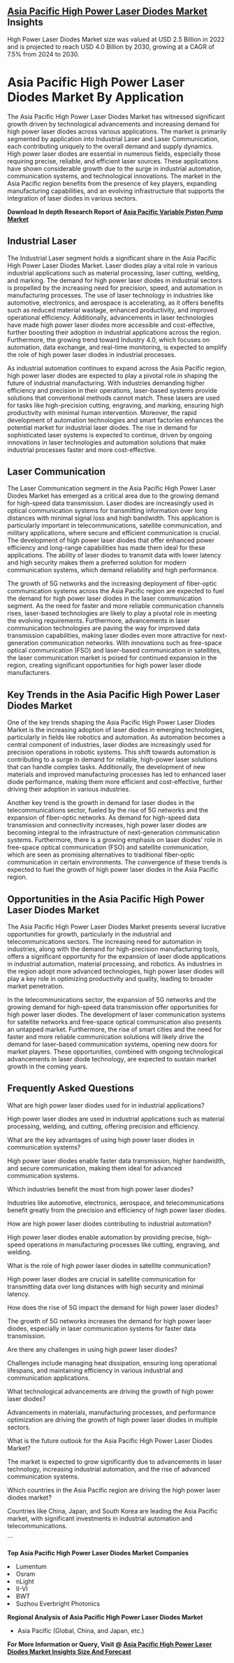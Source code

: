 <h2><a href="https://www.verifiedmarketreports.com/download-sample/?rid=512610&amp;utm_source=Github-Feb&amp;utm_medium=219" target="_blank">Asia Pacific High Power Laser Diodes Market</a> Insights</h2><p>High Power Laser Diodes Market size was valued at USD 2.5 Billion in 2022 and is projected to reach USD 4.0 Billion by 2030, growing at a CAGR of 7.5% from 2024 to 2030.</p><p><h1>Asia Pacific High Power Laser Diodes Market By Application</h1> <p>The Asia Pacific High Power Laser Diodes Market has witnessed significant growth driven by technological advancements and increasing demand for high power laser diodes across various applications. The market is primarily segmented by application into Industrial Laser and Laser Communication, each contributing uniquely to the overall demand and supply dynamics. High power laser diodes are essential in numerous fields, especially those requiring precise, reliable, and efficient laser sources. These applications have shown considerable growth due to the surge in industrial automation, communication systems, and technological innovations. The market in the Asia Pacific region benefits from the presence of key players, expanding manufacturing capabilities, and an evolving infrastructure that supports the integration of laser diodes in various sectors. <p><p><strong>Download In depth Research Report of <a href="https://www.verifiedmarketreports.com/download-sample/?rid=236118&amp;utm_source=Pulse-Dec&amp;utm_medium=219" target="_blank">Asia Pacific Variable Piston Pump Market</a></strong></p></p> <h2>Industrial Laser</h2> <p>The Industrial Laser segment holds a significant share in the Asia Pacific High Power Laser Diodes Market. Laser diodes play a vital role in various industrial applications such as material processing, laser cutting, welding, and marking. The demand for high power laser diodes in industrial sectors is propelled by the increasing need for precision, speed, and automation in manufacturing processes. The use of laser technology in industries like automotive, electronics, and aerospace is accelerating, as it offers benefits such as reduced material wastage, enhanced productivity, and improved operational efficiency. Additionally, advancements in laser technologies have made high power laser diodes more accessible and cost-effective, further boosting their adoption in industrial applications across the region. Furthermore, the growing trend toward Industry 4.0, which focuses on automation, data exchange, and real-time monitoring, is expected to amplify the role of high power laser diodes in industrial processes.</p> <p>As industrial automation continues to expand across the Asia Pacific region, high power laser diodes are expected to play a pivotal role in shaping the future of industrial manufacturing. With industries demanding higher efficiency and precision in their operations, laser-based systems provide solutions that conventional methods cannot match. These lasers are used for tasks like high-precision cutting, engraving, and marking, ensuring high productivity with minimal human intervention. Moreover, the rapid development of automation technologies and smart factories enhances the potential market for industrial laser diodes. The rise in demand for sophisticated laser systems is expected to continue, driven by ongoing innovations in laser technologies and automation solutions that make industrial processes faster and more cost-effective.</p> <h2>Laser Communication</h2> <p>The Laser Communication segment in the Asia Pacific High Power Laser Diodes Market has emerged as a critical area due to the growing demand for high-speed data transmission. Laser diodes are increasingly used in optical communication systems for transmitting information over long distances with minimal signal loss and high bandwidth. This application is particularly important in telecommunications, satellite communication, and military applications, where secure and efficient communication is crucial. The development of high power laser diodes that offer enhanced power efficiency and long-range capabilities has made them ideal for these applications. The ability of laser diodes to transmit data with lower latency and high security makes them a preferred solution for modern communication systems, which demand reliability and high performance.</p> <p>The growth of 5G networks and the increasing deployment of fiber-optic communication systems across the Asia Pacific region are expected to fuel the demand for high power laser diodes in the laser communication segment. As the need for faster and more reliable communication channels rises, laser-based technologies are likely to play a pivotal role in meeting the evolving requirements. Furthermore, advancements in laser communication technologies are paving the way for improved data transmission capabilities, making laser diodes even more attractive for next-generation communication networks. With innovations such as free-space optical communication (FSO) and laser-based communication in satellites, the laser communication market is poised for continued expansion in the region, creating significant opportunities for high power laser diode manufacturers.</p> <h2>Key Trends in the Asia Pacific High Power Laser Diodes Market</h2> <p>One of the key trends shaping the Asia Pacific High Power Laser Diodes Market is the increasing adoption of laser diodes in emerging technologies, particularly in fields like robotics and automation. As automation becomes a central component of industries, laser diodes are increasingly used for precision operations in robotic systems. This shift towards automation is contributing to a surge in demand for reliable, high-power laser solutions that can handle complex tasks. Additionally, the development of new materials and improved manufacturing processes has led to enhanced laser diode performance, making them more efficient and cost-effective, further driving their adoption in various industries.</p> <p>Another key trend is the growth in demand for laser diodes in the telecommunications sector, fueled by the rise of 5G networks and the expansion of fiber-optic networks. As demand for high-speed data transmission and connectivity increases, high power laser diodes are becoming integral to the infrastructure of next-generation communication systems. Furthermore, there is a growing emphasis on laser diodes' role in free-space optical communication (FSO) and satellite communication, which are seen as promising alternatives to traditional fiber-optic communication in certain environments. The convergence of these trends is expected to fuel the growth of high power laser diodes in the Asia Pacific region.</p> <h2>Opportunities in the Asia Pacific High Power Laser Diodes Market</h2> <p>The Asia Pacific High Power Laser Diodes Market presents several lucrative opportunities for growth, particularly in the industrial and telecommunications sectors. The increasing need for automation in industries, along with the demand for high-precision manufacturing tools, offers a significant opportunity for the expansion of laser diode applications in industrial automation, material processing, and robotics. As industries in the region adopt more advanced technologies, high power laser diodes will play a key role in optimizing productivity and quality, leading to broader market penetration.</p> <p>In the telecommunications sector, the expansion of 5G networks and the growing demand for high-speed data transmission offer opportunities for high power laser diodes. The development of laser communication systems for satellite networks and free-space optical communication also presents an untapped market. Furthermore, the rise of smart cities and the need for faster and more reliable communication solutions will likely drive the demand for laser-based communication systems, opening new doors for market players. These opportunities, combined with ongoing technological advancements in laser diode technology, are expected to sustain market growth in the coming years.</p> <h2>Frequently Asked Questions</h2> <p>What are high power laser diodes used for in industrial applications?</p> <p>High power laser diodes are used in industrial applications such as material processing, welding, and cutting, offering precision and efficiency.</p> <p>What are the key advantages of using high power laser diodes in communication systems?</p> <p>High power laser diodes enable faster data transmission, higher bandwidth, and secure communication, making them ideal for advanced communication systems.</p> <p>Which industries benefit the most from high power laser diodes?</p> <p>Industries like automotive, electronics, aerospace, and telecommunications benefit greatly from the precision and efficiency of high power laser diodes.</p> <p>How are high power laser diodes contributing to industrial automation?</p> <p>High power laser diodes enable automation by providing precise, high-speed operations in manufacturing processes like cutting, engraving, and welding.</p> <p>What is the role of high power laser diodes in satellite communication?</p> <p>High power laser diodes are crucial in satellite communication for transmitting data over long distances with high security and minimal latency.</p> <p>How does the rise of 5G impact the demand for high power laser diodes?</p> <p>The growth of 5G networks increases the demand for high power laser diodes, especially in laser communication systems for faster data transmission.</p> <p>Are there any challenges in using high power laser diodes?</p> <p>Challenges include managing heat dissipation, ensuring long operational lifespans, and maintaining efficiency in various industrial and communication applications.</p> <p>What technological advancements are driving the growth of high power laser diodes?</p> <p>Advancements in materials, manufacturing processes, and performance optimization are driving the growth of high power laser diodes in multiple sectors.</p> <p>What is the future outlook for the Asia Pacific High Power Laser Diodes Market?</p> <p>The market is expected to grow significantly due to advancements in laser technology, increasing industrial automation, and the rise of advanced communication systems.</p> <p>Which countries in the Asia Pacific region are driving the high power laser diodes market?</p> <p>Countries like China, Japan, and South Korea are leading the Asia Pacific market, with significant investments in industrial automation and telecommunications.</p> ```</p><p><strong>Top Asia Pacific High Power Laser Diodes Market Companies</strong></p><div data-test-id=""><p><li>Lumentum</li><li> Osram</li><li> nLight</li><li> II-VI</li><li> BWT</li><li> Suzhou Everbright Photonics</li></p><div><strong>Regional Analysis of&nbsp;Asia Pacific High Power Laser Diodes Market</strong></div><ul><li dir="ltr"><p dir="ltr">Asia Pacific (Global, China, and Japan, etc.)</p></li></ul><p><strong>For More Information or Query, Visit @&nbsp;</strong><strong><a href="https://www.verifiedmarketreports.com/product/high-power-laser-diodes-market/?utm_source=Github-Feb&amp;utm_medium=219" target="_blank">Asia Pacific High Power Laser Diodes Market Insights Size And Forecast</a></strong></p></div><h2>&nbsp;</h2><div data-test-id="">&nbsp;</div>
